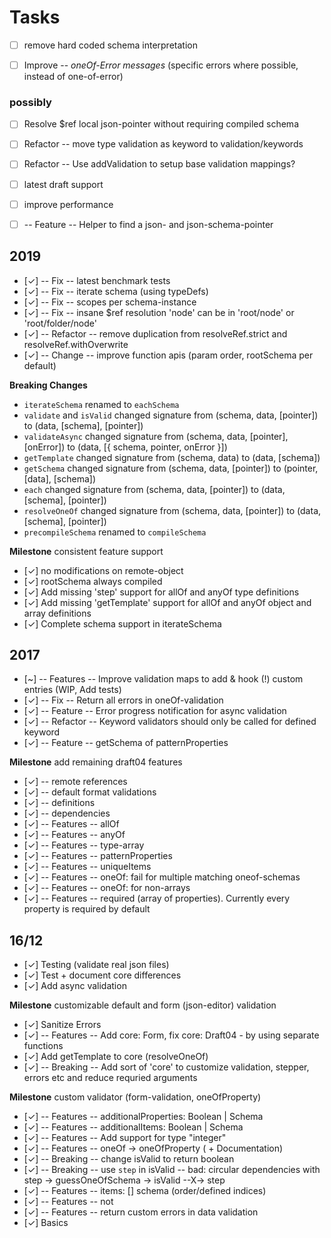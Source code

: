 # Tasks

- [ ] remove hard coded schema interpretation
- [ ] Improve -- _oneOf-Error messages_ (specific errors where possible, instead of one-of-error)


### possibly

- [ ] Resolve $ref local json-pointer without requiring compiled schema
- [ ] Refactor -- move type validation as keyword to validation/keywords
- [ ] Refactor -- Use addValidation to setup base validation mappings?
- [ ] latest draft support
- [ ] improve performance
- [ ] -- Feature -- Helper to find a json- and json-schema-pointer


## 2019

- [✓] -- Fix -- latest benchmark tests
- [✓] -- Fix -- iterate schema (using typeDefs)
- [✓] -- Fix -- scopes per schema-instance
- [✓] -- Fix -- insane $ref resolution 'node' can be in 'root/node' or 'root/folder/node'
- [✓] -- Refactor -- remove duplication from resolveRef.strict and resolveRef.withOverwrite
- [✓] -- Change -- improve function apis (param order, rootSchema per default)

**Breaking Changes**

- `iterateSchema` renamed to `eachSchema`
- `validate` and `isValid` changed signature from (schema, data, [pointer]) to (data, [schema], [pointer])
- `validateAsync` changed signature from (schema, data, [pointer], [onError]) to (data, [{ schema, pointer, onError }])
- `getTemplate` changed signature from (schema, data) to (data, [schema])
- `getSchema` changed signature from (schema, data, [pointer]) to (pointer, [data], [schema])
- `each` changed signature from (schema, data, [pointer]) to (data, [schema], [pointer])
- `resolveOneOf` changed signature from (schema, data, [pointer]) to (data, [schema], [pointer])
- `precompileSchema` renamed to `compileSchema`

**Milestone** consistent feature support

- [✓] no modifications on remote-object
- [✓] rootSchema always compiled
- [✓] Add missing 'step' support for allOf and anyOf type definitions
- [✓] Add missing 'getTemplate' support for allOf and anyOf object and array definitions
- [✓] Complete schema support in iterateSchema


## 2017

- [~] -- Features -- Improve validation maps to add & hook (!) custom entries (WIP, Add tests)
- [✓] -- Fix -- Return all errors in oneOf-validation
- [✓] -- Feature -- Error progress notification for async validation
- [✓] -- Refactor -- Keyword validators should only be called for defined keyword
- [✓] -- Feature -- getSchema of patternProperties

**Milestone** add remaining draft04 features
- [✓] -- remote references
- [✓] -- default format validations
- [✓] -- definitions
- [✓] -- dependencies
- [✓] -- Features -- allOf
- [✓] -- Features -- anyOf
- [✓] -- Features -- type-array
- [✓] -- Features -- patternProperties
- [✓] -- Features -- uniqueItems
- [✓] -- Features -- oneOf: fail for multiple matching oneof-schemas
- [✓] -- Features -- oneOf: for non-arrays
- [✓] -- Features -- required (array of properties). Currently every property is required by default


## 16/12

- [✓] Testing (validate real json files)
- [✓] Test + document core differences
- [✓] Add async validation

**Milestone** customizable default and form (json-editor) validation
- [✓] Sanitize Errors 
- [✓] -- Features -- Add core: Form, fix core: Draft04 - by using separate functions
- [✓] Add getTemplate to core (resolveOneOf)
- [✓] -- Breaking -- Add sort of 'core' to customize validation, stepper, errors etc and reduce requried arguments

**Milestone** custom validator (form-validation, oneOfProperty)
- [✓] -- Features -- additionalProperties: Boolean | Schema
- [✓] -- Features -- additionalItems: Boolean | Schema
- [✓] -- Features -- Add support for type "integer"
- [✓] -- Features -- oneOf -> oneOfProperty ( + Documentation)
- [✓] -- Breaking -- change isValid to return boolean
- [✓] -- Breaking -- use `step` in isValid -- bad: circular dependencies with step -> guessOneOfSchema -> isValid --X-> step
- [✓] -- Features -- items: [] schema (order/defined indices)
- [✓] -- Features -- not
- [✓] -- Features -- return custom errors in data validation
- [✓] Basics
